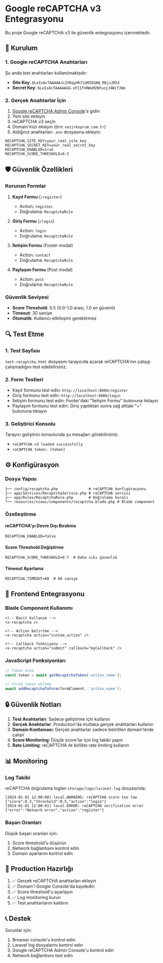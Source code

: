 # Google reCAPTCHA v3 Entegrasyonu

Bu proje Google reCAPTCHA v3 ile güvenlik entegrasyonu içermektedir.

## 🔧 Kurulum

### 1. Google reCAPTCHA Anahtarları

Şu anda test anahtarları kullanılmaktadır:
- **Site Key**: `6LeIxAcTAAAAAJcZVRqyHh71UMIEGNQ_MXjiZKhI`
- **Secret Key**: `6LeIxAcTAAAAAGG-vFI1TnRWxMZNFuojJ4WifJWe`

### 2. Gerçek Anahtarlar İçin

1. [Google reCAPTCHA Admin Console](https://www.google.com/recaptcha/admin)'a gidin
2. Yeni site ekleyin
3. reCAPTCHA v3 seçin
4. Domain'inizi ekleyin (örn: `vezirkoprum.com.tr`)
5. Aldığınız anahtarları `.env` dosyasına ekleyin:

```env
RECAPTCHA_SITE_KEY=your_real_site_key
RECAPTCHA_SECRET_KEY=your_real_secret_key
RECAPTCHA_ENABLED=true
RECAPTCHA_SCORE_THRESHOLD=0.5
```

## 🛡️ Güvenlik Özellikleri

### Korunan Formlar

1. **Kayıt Formu** (`/register`)
   - Action: `register`
   - Doğrulama: `RecaptchaRule`

2. **Giriş Formu** (`/login`)
   - Action: `login`
   - Doğrulama: `RecaptchaRule`

3. **İletişim Formu** (Footer modal)
   - Action: `contact`
   - Doğrulama: `RecaptchaRule`

4. **Paylaşım Formu** (Post modal)
   - Action: `post`
   - Doğrulama: `RecaptchaRule`

### Güvenlik Seviyesi

- **Score Threshold**: 0.5 (0.0-1.0 arası, 1.0 en güvenli)
- **Timeout**: 30 saniye
- **Otomatik**: Kullanıcı etkileşimi gerektirmez

## 🔍 Test Etme

### 1. Test Sayfası
`test-recaptcha.html` dosyasını tarayıcıda açarak reCAPTCHA'nın çalışıp çalışmadığını test edebilirsiniz.

### 2. Form Testleri
- Kayıt formunu test edin: `http://localhost:8000/register`
- Giriş formunu test edin: `http://localhost:8000/login`
- İletişim formunu test edin: Footer'daki "İletişim Formu" butonuna tıklayın
- Paylaşım formunu test edin: Giriş yaptıktan sonra sağ alttaki "+" butonuna tıklayın

### 3. Geliştirici Konsolu
Tarayıcı geliştirici konsolunda şu mesajları görebilirsiniz:
- `reCAPTCHA v3 loaded successfully`
- `reCAPTCHA token: [token]`

## ⚙️ Konfigürasyon

### Dosya Yapısı

```
├── config/recaptcha.php              # reCAPTCHA konfigürasyonu
├── app/Services/RecaptchaService.php # reCAPTCHA servisi
├── app/Rules/RecaptchaRule.php       # Doğrulama kuralı
└── resources/views/components/recaptcha.blade.php # Blade component
```

### Özelleştirme

#### reCAPTCHA'yı Devre Dışı Bırakma
```env
RECAPTCHA_ENABLED=false
```

#### Score Threshold Değiştirme
```env
RECAPTCHA_SCORE_THRESHOLD=0.7  # Daha sıkı güvenlik
```

#### Timeout Ayarlama
```env
RECAPTCHA_TIMEOUT=60  # 60 saniye
```

## 🎨 Frontend Entegrasyonu

### Blade Component Kullanımı

```blade
<!-- Basit kullanım -->
<x-recaptcha />

<!-- Action belirtme -->
<x-recaptcha action="custom_action" />

<!-- Callback fonksiyonu -->
<x-recaptcha action="submit" callback="myCallback" />
```

### JavaScript Fonksiyonları

```javascript
// Token alma
const token = await getRecaptchaToken('action_name');

// Forma token ekleme
await addRecaptchaToForm(formElement, 'action_name');
```

## 🔒 Güvenlik Notları

1. **Test Anahtarları**: Sadece geliştirme için kullanın
2. **Gerçek Anahtarlar**: Production'da mutlaka gerçek anahtarları kullanın
3. **Domain Kısıtlaması**: Gerçek anahtarlar sadece belirtilen domain'lerde çalışır
4. **Score Monitoring**: Düşük score'lar için log takibi yapın
5. **Rate Limiting**: reCAPTCHA ile birlikte rate limiting kullanın

## 📊 Monitoring

### Log Takibi

reCAPTCHA doğrulama logları `storage/logs/laravel.log` dosyasında:

```
[2024-01-01 12:00:00] local.WARNING: reCAPTCHA score too low {"score":0.3,"threshold":0.5,"action":"login"}
[2024-01-01 12:00:01] local.ERROR: reCAPTCHA verification error {"error":"Network error","action":"register"}
```

### Başarı Oranları

Düşük başarı oranları için:
1. Score threshold'u düşürün
2. Network bağlantısını kontrol edin
3. Domain ayarlarını kontrol edin

## 🚀 Production Hazırlığı

1. ✅ Gerçek reCAPTCHA anahtarları ekleyin
2. ✅ Domain'i Google Console'da kaydedin
3. ✅ Score threshold'u ayarlayın
4. ✅ Log monitoring kurun
5. ✅ Test anahtarlarını kaldırın

## 📞 Destek

Sorunlar için:
1. Browser console'u kontrol edin
2. Laravel log dosyalarını kontrol edin
3. Google reCAPTCHA Admin Console'u kontrol edin
4. Network bağlantısını test edin 
